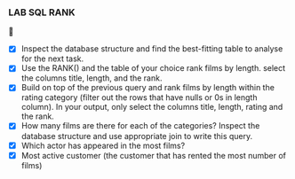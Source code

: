 ### LAB SQL RANK
:turtle:

- [X] Inspect the database structure and find the best-fitting table to analyse for the next task.
- [X] Use the RANK() and the table of your choice rank films by length. select the columns title, length, and the rank.
- [X] Build on top of the previous query and rank films by length within the rating category (filter out the rows that have nulls or 0s in length column). In your output, only select the columns title, length, rating and the rank.
- [X] How many films are there for each of the categories? Inspect the database structure and use appropriate join to write this query.
- [X] Which actor has appeared in the most films?
- [X] Most active customer (the customer that has rented the most number of films)
